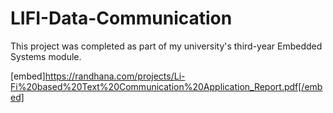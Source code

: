 # LIFI-Data-Communication
This project was completed as part of my university's third-year Embedded Systems module.

[embed]https://randhana.com/projects/Li-Fi%20based%20Text%20Communication%20Application_Report.pdf[/embed]
